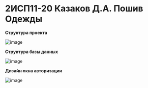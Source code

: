 <h1> 2ИСП11-20 Казаков Д.А. Пошив Одежды </h1>

<b> Структура проекта </b>


![image](https://user-images.githubusercontent.com/101355738/224075040-54af700f-f8d0-4266-b35d-7100366ff161.png)

<b> Структура базы данных </b>

![image](https://user-images.githubusercontent.com/101355738/225091626-ab834348-5b79-4c7f-87f6-4b1341da2a7f.png)

<b> Дизайн окна авторизации </b>

![image](https://user-images.githubusercontent.com/101355738/225705302-aaddb4c9-f200-428f-a6e1-319e29d681c4.png)


